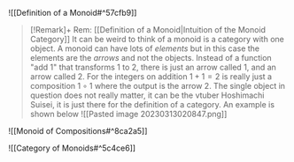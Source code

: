 ![[Definition of a Monoid#^57cfb9]]

> [!Remark]+ Rem: [[Definition of a Monoid|Intuition of the Monoid Category]]
> It can be weird to think of a monoid is a category with one object. A monoid can have lots of *elements* but in this case the elements are the *arrows* and not the objects. Instead of a function "add $1$" that transforms $1$ to $2$, there is just an arrow called $1$, and an arrow called $2$.
> For the integers on addition $1 + 1 = 2$ is really just a composition $1\circ 1$ where the output is the arrow $2$.
> The single object in question does not really matter, it can be the vtuber Hoshimachi Suisei, it is just there for the definition of a category. An example is shown below
> ![[Pasted image 20230313020847.png]]

![[Monoid of Compositions#^8ca2a5]]

![[Category of Monoids#^5c4ce6]]
